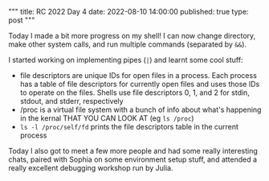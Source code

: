 """
title: RC 2022 Day 4
date: 2022-08-10 14:00:00
published: true
type: post
"""

Today I made a bit more progress on my shell!  I can now change directory, make other system calls, and run multiple commands (separated by `&&`).  

I started working on implementing pipes (`|`) and learnt some cool stuff:

- file descriptors are unique IDs for open files in a process.  Each process has a table of file descriptors for currently open files and uses those IDs to operate on the files.  Shells use file descriptors 0, 1, and 2 for stdin, stdout, and stderr, respectively
- /proc is a virtual file system with a bunch of info about what's happening in the kernal THAT YOU CAN LOOK AT (eg `ls /proc`)
- `ls -l /proc/self/fd` prints the file descriptors table in the current process

Today I also got to meet a few more people and had some really interesting chats, paired with Sophia on some environment setup stuff, and attended a really excellent debugging workshop run by Julia.
